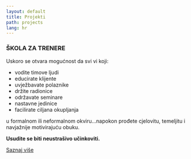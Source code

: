 ```yaml
---
layout: default
title: Projekti
path: projects
lang: hr
---
```


### ŠKOLA ZA TRENERE

Uskoro se otvara mogućnost da svi vi koji:

* vodite timove ljudi
* educirate klijente
* uvježbavate polaznike
* držite radionice
* održavate seminare
* nastavne jedinice
* facilirate ciljana okupljanja

u formalnom ili neformalnom okviru...napokon prođete cjelovitu, temeljitu i navjažnije motivirajuću obuku.

**Usudite se biti neustrašivo učinkoviti.**

<p>
  <a class="project-details btn btn-primary" href="{{ site.baseurl }}contact">
    <i class="icon-link"></i>
    Saznaj više
  </a>
</p>

